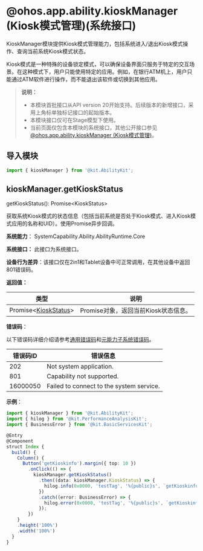 # @ohos.app.ability.kioskManager (Kiosk模式管理)(系统接口)
<!--Kit: Ability Kit-->
<!--Subsystem: Ability-->
<!--Owner: @zhu-feimo-->
<!--Designer: @ccllee1-->
<!--Tester: @lixueqing513-->
<!--Adviser: @huipeizi-->

KioskManager模块提供Kiosk模式管理能力，包括系统进入/退出Kiosk模式操作、查询当前系统Kiosk模式状态。

Kiosk模式是一种特殊的设备锁定模式，可以确保设备界面只服务于特定的交互场景。在这种模式下，用户只能使用特定的应用。例如，在银行ATM机上，用户只能通过ATM软件进行操作，而不能退出该软件或切换到其他应用。

> **说明：**
>
> - 本模块首批接口从API version 20开始支持。后续版本的新增接口，采用上角标单独标记接口的起始版本。
> - 本模块接口仅可在Stage模型下使用。
> - 当前页面仅包含本模块的系统接口，其他公开接口参见[@ohos.app.ability.kioskManager (Kiosk模式管理)](js-apis-app-ability-kioskManager.md)。

## 导入模块

```ts
import { kioskManager } from '@kit.AbilityKit';
```

## kioskManager.getKioskStatus

getKioskStatus(): Promise&lt;KioskStatus&gt;

获取系统Kiosk模式的状态信息（包括当前系统是否处于Kiosk模式、进入Kiosk模式应用的名称和UID）。使用Promise异步回调。

**系统能力**： SystemCapability.Ability.AbilityRuntime.Core

**系统接口：** 此接口为系统接口。

**设备行为差异**：该接口仅在2in1和Tablet设备中可正常调用，在其他设备中返回801错误码。

**返回值：**

| 类型 | 说明 |
|------|------|
| Promise&lt;[KioskStatus](./js-apis-app-ability-kioskManager.md#kioskstatus)&gt; | Promise对象，返回当前Kiosk状态信息。 |

**错误码**：

以下错误码详细介绍请参考[通用错误码](../errorcode-universal.md)和[元能力子系统错误码](errorcode-ability.md)。

| 错误码ID | 错误信息 |
|---------|---------|
| 202 | Not system application. |
| 801 | Capability not supported. |
| 16000050 | Failed to connect to the system service. |

**示例**：

```ts
import { kioskManager } from '@kit.AbilityKit';
import { hilog } from '@kit.PerformanceAnalysisKit';
import { BusinessError } from '@kit.BasicServicesKit';

@Entry
@Component
struct Index {
  build() {
    Column() {
      Button('getKioskinfo').margin({ top: 10 })
        .onClick(() => {
          kioskManager.getKioskStatus()
            .then((data: kioskManager.KioskStatus) => {
              hilog.info(0x0000, 'testTag', '%{public}s', `getKioskinfo success: ${JSON.stringify(data)}`);
            })
            .catch((error: BusinessError) => {
              hilog.error(0x0000, 'testTag', '%{public}s', `getKioskinfo failed:${JSON.stringify(error)}`);
            });
        })
    }
    .height('100%')
    .width('100%')
  }
}
```

